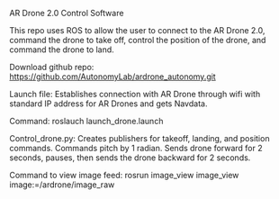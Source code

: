 AR Drone 2.0 Control Software

This repo uses ROS to allow the user to connect to the AR Drone 2.0, command the drone to take off, control the position of the drone, and command the drone to land.

Download github repo: 
https://github.com/AutonomyLab/ardrone_autonomy.git

Launch file:
Establishes connection with AR Drone through wifi with standard IP address for AR Drones and gets Navdata.

Command: roslauch launch_drone.launch

Control_drone.py:
Creates publishers for takeoff, landing, and position commands. Commands pitch by 1 radian. Sends drone forward for 2 seconds, pauses, then sends the drone backward for 2 seconds.

Command to view image feed: rosrun image_view image_view image:=/ardrone/image_raw
